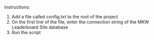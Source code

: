 Instructions:

1. Add a file called config.txt to the root of the project
2. On the first line of the file, enter the connection string of the MKW Leaderboard Site database
3. Run the script
